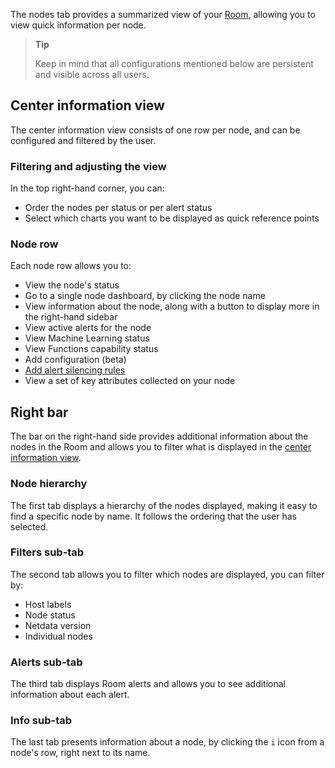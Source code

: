 

The nodes tab provides a summarized view of your [Room](/docs/agent/netdata-cloud/organize-your-infrastructure-invite-your-team#netdata-cloud-rooms), allowing you to view quick information per node.

> **Tip**  
>
> Keep in mind that all configurations mentioned below are persistent and visible across all users.

## Center information view

The center information view consists of one row per node, and can be configured and filtered by the user.

### Filtering and adjusting the view

In the top right-hand corner, you can:

- Order the nodes per status or per alert status
- Select which charts you want to be displayed as quick reference points

### Node row

Each node row allows you to:

- View the node's status
- Go to a single node dashboard, by clicking the node name
- View information about the node, along with a button to display more in the right-hand sidebar
- View active alerts for the node
- View Machine Learning status
- View Functions capability status
- Add configuration (beta)
- [Add alert silencing rules](/docs/agent/alerts-and-notifications/notifications/centralized-cloud-notifications/manage-alert-notification-silencing-rules)
- View a set of key attributes collected on your node

## Right bar

The bar on the right-hand side provides additional information about the nodes in the Room and allows you to filter what is displayed in the [center information view](#center-information-view).

### Node hierarchy

The first tab displays a hierarchy of the nodes displayed, making it easy to find a specific node by name. It follows the ordering that the user has selected.

### Filters sub-tab

The second tab allows you to filter which nodes are displayed, you can filter by:

- Host labels
- Node status
- Netdata version
- Individual nodes

### Alerts sub-tab

The third tab displays Room alerts and allows you to see additional information about each alert.

### Info sub-tab

The last tab presents information about a node, by clicking the `i` icon from a node's row, right next to its name.
